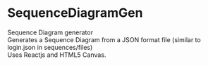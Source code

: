 # SequenceDiagramGen
Sequence Diagram generator  
Generates a Sequence Diagram from a JSON format file (similar to login.json in sequences/files)  
Uses Reactjs and HTML5 Canvas.  
